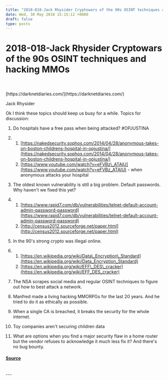 ```yaml
---
title: "2018-018-Jack Rhysider Cryptowars of the 90s OSINT techniques and hacking MMOs"
date: Wed, 30 May 2018 15:15:12 +0000
draft: false
type: posts
---
```

# 2018-018-Jack Rhysider Cryptowars of the 90s OSINT techniques and hacking MMOs

<br/>

<br/>
[https://darknetdiaries.com/](https://darknetdiaries.com/)

Jack Rhysider

  
  

Ok I think these topics should keep us busy for a while. Topics for discussion:

  
  

1.  Do hospitals have a free pass when being attacked? #OPJUSTINA
2.  1.  [https://nakedsecurity.sophos.com/2014/04/28/anonymous-takes-on-boston-childrens-hospital-in-opjustina/](https://nakedsecurity.sophos.com/2014/04/28/anonymous-takes-on-boston-childrens-hospital-in-opjustina/)
    2.  [https://www.youtube.com/watch?v=eFVBz\_ATAlU](https://www.youtube.com/watch?v=eFVBz_ATAlU) \- when anonymous attacks your hospital

1.  The oldest known vulnerability is still a big problem. Default passwords. Why haven't we fixed this yet?
2.  1.  [https://www.rapid7.com/db/vulnerabilities/telnet-default-account-admin-password-password](https://www.rapid7.com/db/vulnerabilities/telnet-default-account-admin-password-password)
    2.  [http://census2012.sourceforge.net/paper.html](http://census2012.sourceforge.net/paper.html)

  
  

1.  In the 90's strong crypto was illegal online.
2.  1.  [https://en.wikipedia.org/wiki/Data\_Encryption\_Standard](https://en.wikipedia.org/wiki/Data_Encryption_Standard)
    2.  [https://en.wikipedia.org/wiki/EFF\_DES\_cracker](https://en.wikipedia.org/wiki/EFF_DES_cracker)

1.  The NSA scrapes social media and regular OSINT techniques to figure out how to best attack a network.
2.  Manfred made a living hacking MMORPGs for the last 20 years. And he tried to do it as ethically as possible.
3.  When a single CA is breached, it breaks the security for the whole internet.
4.  Toy companies aren't securing children data
5.  What are options when you find a major security flaw in a home router but the vendor refuses to acknowledge it much less fix it? And there's no bug bounty.

#### [Source](http://brakeingsecurity.com/2018-018-jack-rhysider-cryptowars-of-the-90s-osint-techniques-and-hacking-mmos)

<br/>
---
